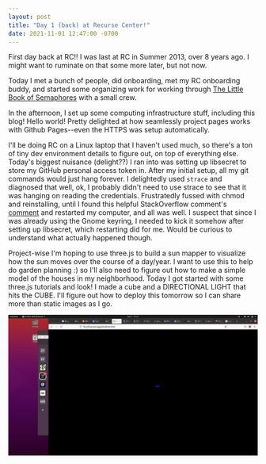 ```yaml
---
layout: post
title: "Day 1 (back) at Recurse Center!"
date: 2021-11-01 12:47:00 -0700
---
```


First day back at RC!! I was last at RC in Summer 2013, over 8 years ago. I might want to ruminate on that some more later, but not now.

Today I met a bunch of people, did onboarding, met my RC onboarding buddy, and started some organizing work for working through [The Little Book of Semaphores](https://greenteapress.com/wp/semaphores/) with a small crew. 

In the afternoon, I set up some computing infrastructure stuff, including this blog! Hello world! Pretty delighted at how seamlessly project pages works with Github Pages--even the HTTPS was setup automatically.

I'll be doing RC on a Linux laptop that I haven't used much, so there's a ton of tiny dev environment details to figure out, on top of everything else. Today's biggest nuisance (delight??) I ran into was setting up libsecret to store my GitHub personal access token in. After my initial setup, all my git commands would just hang forever. I delightedly used `strace` and diagnosed that well, ok, I probably didn't need to use strace to see that it was hanging on reading the credentials. Frustratedly fussed with chmod and reinstalling, until I found this helpful StackOverflow comment's [comment](https://askubuntu.com/questions/773455/what-is-the-correct-way-to-use-git-with-gnome-keyring-and-https-repos#comment2203681_959662) and restarted my computer, and all was well. I suspect that since I was already using the Gnome keyring, I needed to kick it somehow after setting up libsecret, which restarting did for me. Would be curious to understand what actually happened though.

Project-wise I'm hoping to use three.js to build a sun mapper to visualize how the sun moves over the course of a day/year. I want to use this to help do garden planning :) so I'll also need to figure out how to make a simple model of the houses in my neighborhood. Today I got started with some three.js tutorials and look! I made a cube and a DIRECTIONAL LIGHT that hits the CUBE. I'll figure out how to deploy this tomorrow so I can share more than static images as I go.

![moving cube with light](cube.png)
